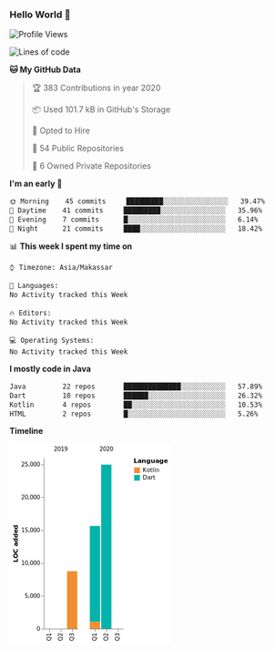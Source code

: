 ### Hello World 👋

<!--
**DhytoDev/dhytodev** is a ✨ _special_ ✨ repository because its `README.md` (this file) appears on your GitHub profile.

Here are some ideas to get you started:

- 🔭 I’m currently working on ...
- 🌱 I’m currently learning ...
- 👯 I’m looking to collaborate on ...
- 🤔 I’m looking for help with ...
- 💬 Ask me about ...
- 📫 How to reach me: ...
- 😄 Pronouns: ...
- ⚡ Fun fact: ...
-->

<!--START_SECTION:waka-->
![Profile Views](http://img.shields.io/badge/Profile%20Views-4-blue)

![Lines of code](https://img.shields.io/badge/From%20Hello%20World%20I've%20written-0%20Lines%20of%20code-blue)

**🐱 My GitHub Data** 

> 🏆 383 Contributions in year 2020
 > 
> 📦 Used 101.7 kB in GitHub's Storage 
 > 
> 💼 Opted to Hire
 > 
> 📜 54 Public Repositories 
 > 
> 🔑 6 Owned Private Repositories 

**I'm an early 🐤** 

```text
🌞 Morning    45 commits     █████████░░░░░░░░░░░░░░░░   39.47% 
🌆 Daytime    41 commits     █████████░░░░░░░░░░░░░░░░   35.96% 
🌃 Evening    7 commits      █░░░░░░░░░░░░░░░░░░░░░░░░   6.14% 
🌙 Night      21 commits     ████░░░░░░░░░░░░░░░░░░░░░   18.42%

```


📊 **This week I spent my time on** 

```text
⌚︎ Timezone: Asia/Makassar

💬 Languages: 
No Activity tracked this Week

🔥 Editors: 
No Activity tracked this Week

💻 Operating Systems: 
No Activity tracked this Week

```

**I mostly code in Java** 

```text
Java         22 repos       ██████████████░░░░░░░░░░░   57.89% 
Dart         10 repos       ██████░░░░░░░░░░░░░░░░░░░   26.32% 
Kotlin       4 repos        ██░░░░░░░░░░░░░░░░░░░░░░░   10.53% 
HTML         2 repos        █░░░░░░░░░░░░░░░░░░░░░░░░   5.26%

```


**Timeline**

![Chart not found](https://github.com/DhytoDev/DhytoDev/blob/master/charts/bar_graph.png) 


<!--END_SECTION:waka-->

